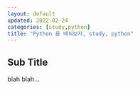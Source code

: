 ```yaml
---
layout: default
updated: 2022-02-24
categories: [study,python]
title: "Python 을 배워보자, study, python"
---
```


## Sub Title

blah blah...